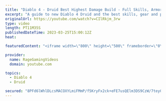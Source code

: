 ```yaml
---
title: "Diablo 4 - Druid Best Highest Damage Build - Full Skills, Armor & Weapons Guide - Tips & Tricks!"
excerpt: "A guide to new Diablo 4 Druid and the best skills, gear and playstyle! Enjoy! Support us on Patreon: http://bit.ly/1FUac4S Hunters ..."
originalUrl: https://youtube.com/watch?v=CIlRkjm_3rw
type: video
length: PT11M35S
publishedDateTime: 2023-03-25T15:00:12Z
heat: 

featuredContent: "<iframe width=\"800\" height=\"500\" frameborder=\"0\" src=\"https://www.youtube.com/embed/CIlRkjm_3rw\" allow=\"accelerometer; autoplay; encrypted-media; gyroscope; picture-in-picture\" allowfullscreen></iframe>"

provider:
  name: RageGamingVideos
  domain: youtube.com

topics:
  - Diablo 4
  - Druid

secured: "8PFd6lWhlDLcsMACOXYLmiFMmP/f5KryFx2ck+eFE7usQElm3DS9CzW/7tey0Qzxr+wqtH4FtnI0FXPz4a2cdf6gAHxqPmsRFqxe9Q1qOKOVRsDnYiysACQzuSUBPclM1GeAJJPF2kjdndUk2kx6nzDIKbqyemtDzr6rX3WX95uUOQWnR3zyUqDyT8cpUJ2H0S/yl25dCLS2jfxFz8nF8lTojFgMvOt/0OLPd9fJaYC2dU2l7MvWjSCTSPC9hFHrEUNfogEGpui+bu0D6oI6+NdzV9kZFjks31K8TfSE+ZeRCtsaj27EklMemXO/bee0NUfsrITXCFmEYM32rVZwrdgAjYCl8iuXRcZ1ztV0RJ8Ls4OnCMgak8G02Mp2dS+/pMycppg8wsBvDFGfEtyGmhaUlLh+e5kya0VD7GgUnIg=;YAhIsfRm4bpYut9goUnH3g=="
---
```


